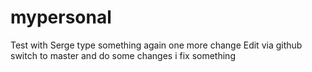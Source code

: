 # mypersonal
Test with Serge
type something again
one more change
Edit via github
switch to master and do some changes
i fix something